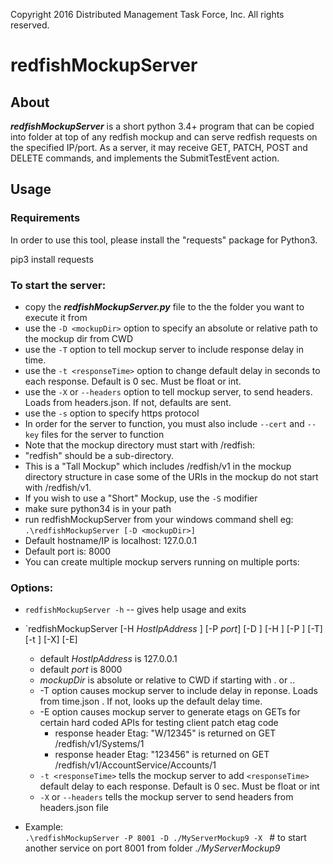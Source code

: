 Copyright 2016 Distributed Management Task Force, Inc. All rights reserved.

# redfishMockupServer

## About
***redfishMockupServer*** is a short python 3.4+ program that can be copied into folder at top of any redfish mockup and can serve redfish requests on the specified IP/port.  As a server, it may receive GET, PATCH, POST and DELETE commands, and implements the SubmitTestEvent action.

## Usage
### Requirements
In order to use this tool, please install the "requests" package for Python3.

pip3 install requests

### To start the server:
* copy the ***redfishMockupServer.py*** file to the the folder you want to execute it from
* use the `-D <mockupDir>` option to specify an absolute or relative path to the mockup dir from CWD
* use the `-T` option to tell mockup server to include response delay in time.
* use the `-t <responseTime>` option to change default delay in seconds to each response. Default is 0 sec. Must be float or int.
* use the `-X` or `--headers` option to tell mockup server, to send headers. Loads from headers.json. If not, defaults are sent.
* use the `-s` option to specify https protocol
 * In order for the server to function, you must also include `--cert` and `--key` files for the server to function
* Note that the mockup directory must start with /redfish:  
 * "redfish" should be a sub-directory.   
 * This is a "Tall Mockup" which includes /redfish/v1 in the mockup directory structure in case some of the URIs in the mockup do not start with /redfish/v1.
 * If you wish to use a "Short" Mockup, use the `-S` modifier
* make sure python34 is in your path
* run redfishMockupServer from your windows command shell eg: `.\redfishMockupServer [-D <mockupDir>]`
* Default hostname/IP is localhost:  127.0.0.1
* Default port is:  8000
* You can create multiple mockup servers running on multiple ports:

### Options:

* `redfishMockupServer -h`     -- gives help usage and exits

* `redfishMockupServer [-H *HostIpAddress* ] [-P *port*] [-D <mockupDir>] [-H <host>] [-P <port>] [-T] [-t <responseTime>] [-X] [-E]
  * default *HostIpAddress* is 127.0.0.1
  * default *port*         is 8000
  * *mockupDir* is absolute or relative to CWD if starting with . or ..
  * -T option causes mockup server to include delay in reponse. Loads from time.json . If not, looks up the default delay time.
  * -E option causes mockup server to generate etags on GETs for certain hard coded APIs for testing client patch etag code
    * response header Etag: "W/12345" is returned on GET /redfish/v1/Systems/1
    * response header Etag: "123456"  is returned on GET /redfish/v1/AccountService/Accounts/1
  * `-t <responseTime>` tells the mockup server to add `<responseTime>` default delay to each response.  Default is 0 sec. Must be float or int
  * `-X` or `--headers` tells the mockup server to send headers from headers.json file
* Example:    
`.\redfishMockupServer -P 8001 -D ./MyServerMockup9 -X `   # to start another service on port 8001 from folder *./MyServerMockup9*



